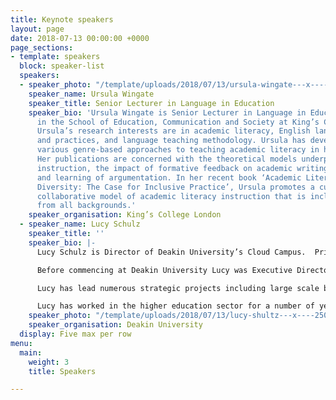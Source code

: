 ```yaml
---
title: Keynote speakers
layout: page
date: 2018-07-13 00:00:00 +0000
page_sections:
- template: speakers
  block: speaker-list
  speakers:
  - speaker_photo: "/template/uploads/2018/07/13/ursula-wingate---x----250-306x---.jpg"
    speaker_name: Ursula Wingate
    speaker_title: Senior Lecturer in Language in Education
    speaker_bio: 'Ursula Wingate is Senior Lecturer in Language in Education and works
      in the School of Education, Communication and Society at King’s College London.
      Ursula’s research interests are in academic literacy, English language policies
      and practices, and language teaching methodology. Ursula has developed and evaluated
      various genre-based approaches to teaching academic literacy in higher education.
      Her publications are concerned with the theoretical models underpinning literacy
      instruction, the impact of formative feedback on academic writing, and the teaching
      and learning of argumentation. In her recent book ‘Academic Literacy and Student
      Diversity: The Case for Inclusive Practice’, Ursula promotes a curriculum-embedded
      collaborative model of academic literacy instruction that is inclusive of students
      from all backgrounds.'
    speaker_organisation: King’s College London
  - speaker_name: Lucy Schulz
    speaker_title: ''
    speaker_bio: |-
      Lucy Schulz is Director of Deakin University’s Cloud Campus.  Prior to this she was Program Director for the LIVE Agenda, Deakin University’s vision for 2020 overseeing a range of projects focused on enhancing the student experience at each stage in their journey. 

      Before commencing at Deakin University Lucy was Executive Director: Regulation and Review at TEQSA, the Australian regulator for higher education. 

      Lucy has lead numerous strategic projects including large scale business change and technology projects particularly in university administrative and service areas.  She is very focused on creating value for customers – perhaps because of all those hospitality jobs when she was young. Added to this is her passion about the value and difference an education makes.

      Lucy has worked in the higher education sector for a number of years in both academic and administrative positions, as well as in higher education regulation.  She has a number of qualifications including in Communication Studies, Legal Studies, Education, and Management Research.  She has also completed the Company Directors diploma and is a Fellow and Meritorious Service Award winner of the Association for Tertiary Education Management (ATEM).
    speaker_photo: "/template/uploads/2018/07/13/lucy-shultz---x----250-306x---.jpg"
    speaker_organisation: Deakin University
  display: Five max per row
menu:
  main:
    weight: 3
    title: Speakers

---
```

